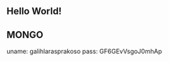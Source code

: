 ## Hello World!


<!-- from django.db import models

class User(models.Model):
    wallet_id = models.CharField(max_length=50)
    ban_status = models.BooleanField(default=False)

    def __str__(self):
        return self.wallet_id

class ProjectSecuredByChoices(models.TextChoices):
    TREASURY_BILL = 'TREASURY_BILL', 'Treasury Bill'
    INSURANCE = 'INSURANCE', 'Insurance'
    REAL_ESTATE = 'REAL_ESTATE', 'Real Estate'

class ProjectLoanTermChoices(models.TextChoices):
    ONE_MONTH = 'ONE_MONTH', '1 Month'
    TWO_MONTHS = 'TWO_MONTHS', '2 Months'
    SIX_MONTHS = 'SIX_MONTHS', '6 Months'

class ProjectCreditRatingChoices(models.TextChoices):
    A = 'A', 'A'
    A_PLUS = 'A+', 'A+'
    C = 'C', 'C'

class ProjectStatusChoices(models.TextChoices):
    UPCOMING = 'UPCOMING', 'Upcoming'
    MAKER_POOL = 'MAKER_POOL', 'Maker Pool'
    OPEN = 'OPEN', 'Open'
    CLOSED = 'CLOSED', 'Closed'
    FAILED = 'FAILED', 'Failed'

class Project(models.Model):
    name = models.CharField(max_length=255)
    smart_contract_url = models.CharField(max_length=255)
    description = models.TextField(max_length=500)
    apr = models.TextField(max_length=500)
    secured_by = models.CharField(
        max_length=20,
        choices=ProjectSecuredByChoices.choices,
        default=ProjectSecuredByChoices.TREASURY_BILL
    )
    loan_term = models.CharField(
        max_length=20,
        choices=ProjectLoanTermChoices.choices,
        default=ProjectLoanTermChoices.ONE_MONTH
    )
    origination_date = models.DateField()
    fundrise_end_time = models.DateTimeField()
    maturity_date = models.DateField()
    credit_rating = models.CharField(
        max_length=20,
        choices=ProjectCreditRatingChoices.choices,
        default=ProjectCreditRatingChoices.A
    )
    status = models.CharField(
        max_length=20,
        choices=ProjectStatusChoices.choices,
        default=ProjectStatusChoices.UPCOMING
    )
    issuer_picture = models.TextField(max_length=500)
    issuer_description = models.TextField(max_length=500)

    def __str__(self):
        return self.name

class InvestmentStatusChoices(models.TextChoices):
    ONGOING = 'ONGOING', 'Ongoing'
    REPAID = 'REPAID', 'Repaid'
    DEFAULT = 'DEFAULT', 'Default'

class Investment(models.Model):
    name = models.CharField(max_length=255)
    project = models.ForeignKey('Project', on_delete=models.CASCADE)
    user = models.ForeignKey('User', on_delete=models.CASCADE)
    amount = models.DecimalField(max_digits=20, decimal_places=8)
    status = models.CharField(
        max_length=20,
        choices=InvestmentStatusChoices.choices,
        default=InvestmentStatusChoices.DEFAULT
    )

    def __str__(self):
        return self.name -->


## MONGO
uname: galihlarasprakoso
pass: GF6GEvVsgoJ0mhAp